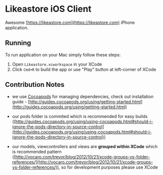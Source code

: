# Likeastore iOS Client

Awesome [https://likeastore.com](https://likeastore.com) iPhone application.

## Running

To run application on your Mac simply follow these steps:

1. Open ``Likeastore.xcworkspace`` in your XCode
2. Click ``Cmd+R`` to build the app or use "Play" button at left-corner of XCode

## Contribution Notes

- we use [Cocoapods](http://cocoapods.org/) for managing dependencies, check out installation guide - [http://guides.cocoapods.org/using/getting-started.html](http://guides.cocoapods.org/using/getting-started.html)

- our pods folder is commited which is recommended for easy builds ([http://guides.cocoapods.org/using/using-cocoapods.html#should-i-ignore-the-pods-directory-in-source-control](http://guides.cocoapods.org/using/using-cocoapods.html#should-i-ignore-the-pods-directory-in-source-control))

- our models, viewcontrollers and views are **grouped within XCode** which is recommended pattern ([http://vocaro.com/trevor/blog/2012/10/21/xcode-groups-vs-folder-references/](http://vocaro.com/trevor/blog/2012/10/21/xcode-groups-vs-folder-references/)), so for development purposes please use XCode

